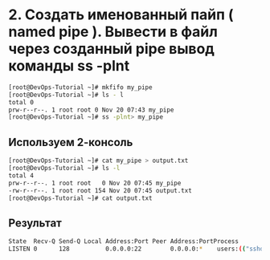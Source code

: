 # 2. Создать именованный пайп ( named pipe ). Вывести в файл через созданный pipe вывод команды ss -plnt

```bash
[root@DevOps-Tutorial ~]# mkfifo my_pipe
[root@DevOps-Tutorial ~]# ls - l
total 0
prw-r--r--. 1 root root 0 Nov 20 07:43 my_pipe 
[root@DevOps-Tutorial ~]# ss -plnt> my_pipe
```

## Используем 2-консоль

```bash
[root@DevOps-Tutorial ~]# cat my_pipe > output.txt
[root@DevOps-Tutorial ~]# ls -l
total 4
prw-r--r--. 1 root root   0 Nov 20 07:45 my_pipe
-rw-r--r--. 1 root root 154 Nov 20 07:45 output.txt
[root@DevOps-Tutorial ~]# cat output.txt
```

## Результат

```bash
State  Recv-Q Send-Q Local Address:Port Peer Address:PortProcess
LISTEN 0      128          0.0.0.0:22        0.0.0.0:*    users:(("sshd",pid=1121,fd=5))
```
